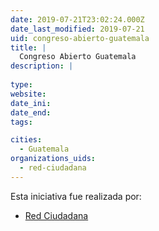 ```yaml
---
date: 2019-07-21T23:02:24.000Z
date_last_modified: 2019-07-21
uid: congreso-abierto-guatemala
title: |
  Congreso Abierto Guatemala
description: |
  
type: 
website: 
date_ini: 
date_end: 
tags:

cities: 
  - Guatemala
organizations_uids:
  - red-ciudadana
---
```


Esta iniciativa fue realizada por:

- [Red Ciudadana](/organizaciones/red-ciudadana)
